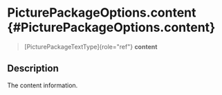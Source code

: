 PicturePackageOptions.content {#PicturePackageOptions.content}
=============================

> [PicturePackageTextType]{role="ref"} **content**

Description
-----------

The content information.

